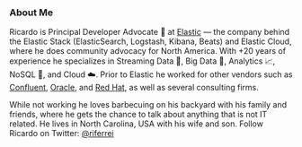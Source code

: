 ### About Me

Ricardo is Principal Developer Advocate 🥑 at [Elastic](https://www.elastic.co) — the company behind the Elastic Stack (ElasticSearch, Logstash, Kibana, Beats) and Elastic Cloud, where he does community advocacy for North America. With +20 years of experience he specializes in Streaming Data 🚿, Big Data 🐘, Analytics 📈, NoSQL 🚀, and Cloud ☁️. Prior to Elastic he worked for other vendors such as [Confluent](https://www.confluent.io), [Oracle](https://www.oracle.com), and [Red Hat](https://www.redhat.com), as well as several consulting firms.

While not working he loves barbecuing on his backyard with his family and friends, where he gets the chance to talk about anything that is not IT related. He lives in North Carolina, USA with his wife and son. Follow Ricardo on Twitter: [@riferrei](https://twitter.com/riferrei)
